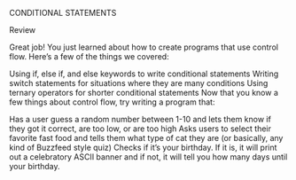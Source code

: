 CONDITIONAL STATEMENTS

Review

Great job! You just learned about how to create programs that use control flow. Here’s a few of the things we covered:

Using if, else if, and else keywords to write conditional statements
Writing switch statements for situations where they are many conditions
Using ternary operators for shorter conditional statements
Now that you know a few things about control flow, try writing a program that:

Has a user guess a random number between 1-10 and lets them know if they got it correct, are too low, or are too high
Asks users to select their favorite fast food and tells them what type of cat they are (or basically, any kind of Buzzfeed style quiz)
Checks if it’s your birthday. If it is, it will print out a celebratory ASCII banner and if not, it will tell you how many days until your birthday.

